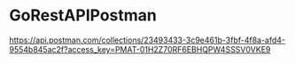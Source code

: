 # GoRestAPIPostman


https://api.postman.com/collections/23493433-3c9e461b-3fbf-4f8a-afd4-9554b845ac2f?access_key=PMAT-01H2Z70RF6EBHQPW4SSSV0VKE9
